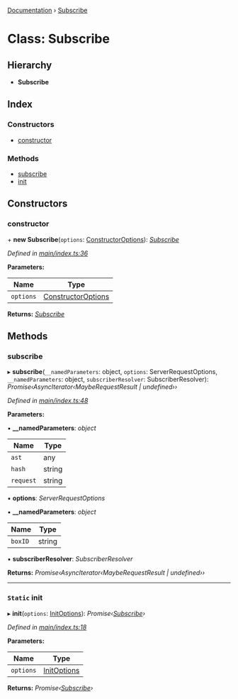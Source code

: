 [Documentation](../README.md) › [Subscribe](subscribe.md)

# Class: Subscribe

## Hierarchy

* **Subscribe**

## Index

### Constructors

* [constructor](subscribe.md#constructor)

### Methods

* [subscribe](subscribe.md#subscribe)
* [init](subscribe.md#static-init)

## Constructors

###  constructor

\+ **new Subscribe**(`options`: [ConstructorOptions](../README.md#constructoroptions)): *[Subscribe](subscribe.md)*

*Defined in [main/index.ts:36](https://github.com/badbatch/graphql-box/blob/e36f8d4/packages/subscribe/src/main/index.ts#L36)*

**Parameters:**

Name | Type |
------ | ------ |
`options` | [ConstructorOptions](../README.md#constructoroptions) |

**Returns:** *[Subscribe](subscribe.md)*

## Methods

###  subscribe

▸ **subscribe**(`__namedParameters`: object, `options`: ServerRequestOptions, `__namedParameters`: object, `subscriberResolver`: SubscriberResolver): *Promise‹AsyncIterator‹MaybeRequestResult | undefined››*

*Defined in [main/index.ts:48](https://github.com/badbatch/graphql-box/blob/e36f8d4/packages/subscribe/src/main/index.ts#L48)*

**Parameters:**

▪ **__namedParameters**: *object*

Name | Type |
------ | ------ |
`ast` | any |
`hash` | string |
`request` | string |

▪ **options**: *ServerRequestOptions*

▪ **__namedParameters**: *object*

Name | Type |
------ | ------ |
`boxID` | string |

▪ **subscriberResolver**: *SubscriberResolver*

**Returns:** *Promise‹AsyncIterator‹MaybeRequestResult | undefined››*

___

### `Static` init

▸ **init**(`options`: [InitOptions](../README.md#initoptions)): *Promise‹[Subscribe](subscribe.md)›*

*Defined in [main/index.ts:18](https://github.com/badbatch/graphql-box/blob/e36f8d4/packages/subscribe/src/main/index.ts#L18)*

**Parameters:**

Name | Type |
------ | ------ |
`options` | [InitOptions](../README.md#initoptions) |

**Returns:** *Promise‹[Subscribe](subscribe.md)›*
